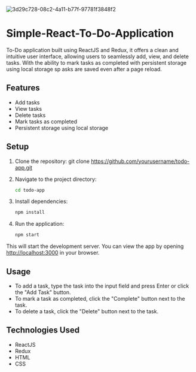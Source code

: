 
![3d29c728-08c2-4a11-b77f-97781f3848f2](https://github.com/Rieyanshi/todo-app/assets/86876634/98cbd35c-6cc8-4c28-b8f2-7780fcd9ebf6)

# Simple-React-To-Do-Application
To-Do application built using ReactJS and Redux, it offers a clean and intuitive user interface, allowing users to seamlessly add, view, and delete tasks. With the ability to mark tasks as completed with persistent storage using local storage sp asks are saved even after a page reload.

## Features

- Add tasks
- View tasks
- Delete tasks
- Mark tasks as completed
- Persistent storage using local storage

## Setup

1. Clone the repository:
     git clone https://github.com/yourusername/todo-app.git

2. Navigate to the project directory:
     ```sh
   cd todo-app
     ```
 
4. Install dependencies:
   ```sh
   npm install
     ```
5. Run the application:
   ```sh
   npm start
   ```


This will start the development server. You can view the app by opening [http://localhost:3000](http://localhost:3000) in your browser.

## Usage

- To add a task, type the task into the input field and press Enter or click the "Add Task" button.
- To mark a task as completed, click the "Complete" button next to the task.
- To delete a task, click the "Delete" button next to the task.

## Technologies Used

- ReactJS
- Redux
- HTML
- CSS



